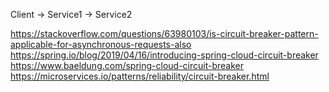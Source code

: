 


Client -> Service1 -> Service2








































https://stackoverflow.com/questions/63980103/is-circuit-breaker-pattern-applicable-for-asynchronous-requests-also
https://spring.io/blog/2019/04/16/introducing-spring-cloud-circuit-breaker
https://www.baeldung.com/spring-cloud-circuit-breaker
https://microservices.io/patterns/reliability/circuit-breaker.html



